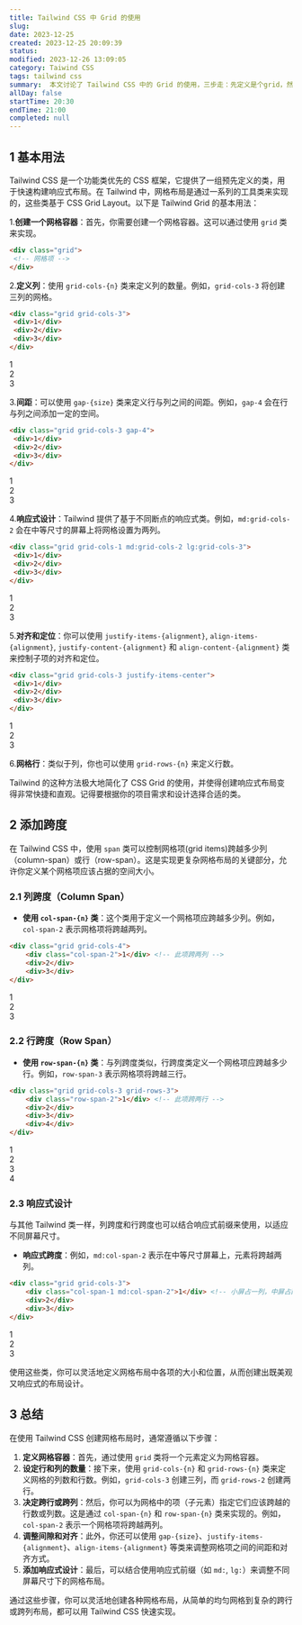```yaml
---
title: Tailwind CSS 中 Grid 的使用
slug: 
date: 2023-12-25 
created: 2023-12-25 20:09:39
status: 
modified: 2023-12-26 13:09:05
category: Taiwind CSS
tags: tailwind css
summary:  本文讨论了 Tailwind CSS 中的 Grid 的使用，三步走：先定义是个grid，然后定义有几行几列，然后再定义有没有跨行。
allDay: false
startTime: 20:30
endTime: 21:00
completed: null
---
```


## 1 基本用法

Tailwind CSS 是一个功能类优先的 CSS 框架，它提供了一组预先定义的类，用于快速构建响应式布局。在 Tailwind 中，网格布局是通过一系列的工具类来实现的，这些类基于 CSS Grid Layout。以下是 Tailwind Grid 的基本用法：

1.**创建一个网格容器**：首先，你需要创建一个网格容器。这可以通过使用 `grid` 类来实现。

```html
<div class="grid">
 <!-- 网格项 -->
</div>
```

2.**定义列**：使用 `grid-cols-{n}` 类来定义列的数量。例如，`grid-cols-3` 将创建三列的网格。

```html
<div class="grid grid-cols-3">
 <div>1</div>
 <div>2</div>
 <div>3</div>
</div>
```

<div class="grid grid-cols-3">
	<div class="bg-blue-500">1</div>
	<div class="bg-gray-300">2</div>
	<div class="bg-yellow-400">3</div>
</div>

3.**间距**：可以使用 `gap-{size}` 类来定义行与列之间的间距。例如，`gap-4` 会在行与列之间添加一定的空间。

```html
<div class="grid grid-cols-3 gap-4">
 <div>1</div>
 <div>2</div>
 <div>3</div>
</div>
```

<div class="grid grid-cols-3 gap-4">
	<div class="bg-blue-500">1</div>
	<div class="bg-gray-300">2</div>
	<div class="bg-yellow-400">3</div>
</div>

4.**响应式设计**：Tailwind 提供了基于不同断点的响应式类。例如，`md:grid-cols-2` 会在中等尺寸的屏幕上将网格设置为两列。

```html
<div class="grid grid-cols-1 md:grid-cols-2 lg:grid-cols-3">
 <div>1</div>
 <div>2</div>
 <div>3</div>
</div>
```

<div class="grid grid-cols-1 md:grid-cols-2 lg:grid-cols-3">
	<div class="bg-blue-500">1</div>
	<div class="bg-gray-300">2</div>
	<div class="bg-yellow-400">3</div>
</div>

5.**对齐和定位**：你可以使用 `justify-items-{alignment}`, `align-items-{alignment}`, `justify-content-{alignment}` 和 `align-content-{alignment}` 类来控制子项的对齐和定位。

```html
<div class="grid grid-cols-3 justify-items-center">
 <div>1</div>
 <div>2</div>
 <div>3</div>
</div>
```

<div class="grid grid-cols-3 justify-items-center">
	<div class="bg-blue-500">1</div>
	<div class="bg-gray-300">2</div>
	<div class="bg-yellow-400">3</div>
</div>

6.**网格行**：类似于列，你也可以使用 `grid-rows-{n}` 来定义行数。

Tailwind 的这种方法极大地简化了 CSS Grid 的使用，并使得创建响应式布局变得非常快捷和直观。记得要根据你的项目需求和设计选择合适的类。

## 2 添加跨度

在 Tailwind CSS 中，使用 `span` 类可以控制网格项(grid items)跨越多少列（column-span）或行（row-span）。这是实现更复杂网格布局的关键部分，允许你定义某个网格项应该占据的空间大小。

### 2.1 列跨度（Column Span）

- **使用 `col-span-{n}` 类**：这个类用于定义一个网格项应跨越多少列。例如，`col-span-2` 表示网格项将跨越两列。

```html
<div class="grid grid-cols-4">
	<div class="col-span-2">1</div> <!-- 此项跨两列 -->
	<div>2</div>
	<div>3</div>
</div>
```

<div class="grid grid-cols-4">
	<div class="col-span-2 bg-green-400">1</div> <!-- 此项跨两列 -->
	<div class="bg-blue-500">2</div>
	<div class="bg-gray-300">3</div>
</div>

### 2.2 行跨度（Row Span）

- **使用 `row-span-{n}` 类**：与列跨度类似，行跨度类定义一个网格项应跨越多少行。例如，`row-span-3` 表示网格项将跨越三行。

```html
<div class="grid grid-cols-3 grid-rows-3">
	<div class="row-span-2">1</div> <!-- 此项跨两行 -->
	<div>2</div>
	<div>3</div>
	<div>4</div>
</div>
```

<div class="grid grid-cols-3 grid-rows-3 ">
	<div class="row-span-2 bg-green-500">1</div> <!-- 此项跨两行 -->
	<div class="bg-blue-500">2</div>
	<div class="bg-gray-300">3</div>
	<div class="bg-yellow-400">4</div>
</div>

### 2.3 响应式设计

与其他 Tailwind 类一样，列跨度和行跨度也可以结合响应式前缀来使用，以适应不同屏幕尺寸。

- **响应式跨度**：例如，`md:col-span-2` 表示在中等尺寸屏幕上，元素将跨越两列。

```html
<div class="grid grid-cols-3">
	<div class="col-span-1 md:col-span-2">1</div> <!-- 小屏占一列，中屏占两列 -->
	<div>2</div>
	<div>3</div>
</div>
```

<div class="grid grid-cols-3 ">
	<div class="col-span-1 bg-green-400 md:col-span-2">1</div> <!-- 小屏占一列，中屏占两列 -->
	<div class="bg-blue-500">2</div>
	<div class="bg-gray-300">3</div>
</div>

使用这些类，你可以灵活地定义网格布局中各项的大小和位置，从而创建出既美观又响应式的布局设计。

## 3 总结

在使用 Tailwind CSS 创建网格布局时，通常遵循以下步骤：

1. **定义网格容器**：首先，通过使用 `grid` 类将一个元素定义为网格容器。
2. **设定行和列的数量**：接下来，使用 `grid-cols-{n}` 和 `grid-rows-{n}` 类来定义网格的列数和行数。例如，`grid-cols-3` 创建三列，而 `grid-rows-2` 创建两行。
3. **决定跨行或跨列**：然后，你可以为网格中的项（子元素）指定它们应该跨越的行数或列数。这是通过 `col-span-{n}` 和 `row-span-{n}` 类来实现的。例如，`col-span-2` 表示一个网格项将跨越两列。
4. **调整间隙和对齐**：此外，你还可以使用 `gap-{size}`、`justify-items-{alignment}`、`align-items-{alignment}` 等类来调整网格项之间的间距和对齐方式。
5. **添加响应式设计**：最后，可以结合使用响应式前缀（如 `md:`, `lg:`）来调整不同屏幕尺寸下的网格布局。

通过这些步骤，你可以灵活地创建各种网格布局，从简单的均匀网格到复杂的跨行或跨列布局，都可以用 Tailwind CSS 快速实现。
